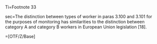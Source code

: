 Ti=Footnote 33

sec=The distinction between types of worker in paras 3.100 and 3.101 for the purposes of monitoring has similarities to the distinction between category A and category B workers in European Union legislation [18].

=[OTF/Z/Base]
